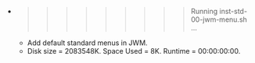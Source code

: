 * >>>>>>>>> Running inst-std-00-jwm-menu.sh ...
  * Add default standard menus in JWM.
  * Disk size = 2083548K. Space Used = 8K. Runtime = 00:00:00:00.
